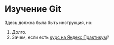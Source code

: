 # Изучение Git

Здесь должна была быть инструкция, но:
1. Долго.
2. Зачем, если есть [курс на Яндекс Практикум](https://practicum.yandex.ru/)?
